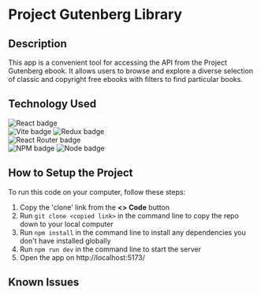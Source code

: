 # Project Gutenberg Library

## Description  
This app is a convenient tool for accessing the API from the Project Gutenberg ebook. It allows users to browse and explore a diverse selection of classic and copyright free ebooks with filters to find particular books. 

## Technology Used
![React badge](https://img.shields.io/badge/React-20232A?style=for-the-badge&logo=react&logoColor=61DAFB)  
![Vite badge](https://img.shields.io/badge/Vite-B73BFE?style=for-the-badge&logo=vite&logoColor=FFD62E) 
![Redux badge](https://img.shields.io/badge/Redux-593D88?style=for-the-badge&logo=redux&logoColor=white)  
![React Router badge](https://img.shields.io/badge/React_Router-CA4245?style=for-the-badge&logo=react-router&logoColor=white)   
![NPM badge](https://img.shields.io/badge/npm-CB3837?style=for-the-badge&logo=npm&logoColor=white)  ![Node badge](https://img.shields.io/badge/Node%20js-339933?style=for-the-badge&logo=nodedotjs&logoColor=white)

## How to Setup the Project
To run this code on your computer, follow these steps:  
1. Copy the 'clone' link from the **<> Code** button
2. Run `git clone <copied link>` in the command line to copy the repo down to your local computer
3. Run `npm install` in the command line to install any dependencies you don't have installed globally
4. Run `npm run dev` in the command line to start the server
5. Open the app on http://localhost:5173/

## Known Issues  